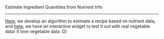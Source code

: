 Estimate Ingredient Quantities from Nutrient Info

---

[Here](ConstrainedOptimization.ipynb), we develop an algorithm to estimate a recipe based on nutrient data, and [here](RecipeWidget.ipynb), we have an interactive widget to test it out with real vegetable data! (I love vegetable data :D)
